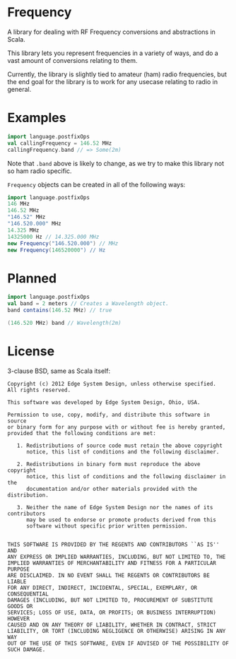 # Frequency

A library for dealing with RF Frequency conversions and abstractions in Scala.

This library lets you represent frequencies in a variety of ways, and do a
vast amount of conversions relating to them.

Currently, the library is slightly tied to amateur (ham) radio frequencies, but
the end goal for the library is to work for any usecase relating to radio in
general.

# Examples

```scala
import language.postfixOps
val callingFrequency = 146.52 MHz
callingFrequency.band // => Some(2m)
```

Note that `.band` above is likely to change, as we try to make this library not
so ham radio specific.

`Frequency` objects can be created in all of the following ways:

```scala
import language.postfixOps
146 MHz
146.52 MHz
"146.52" MHz
"146.520.000" MHz
14.325 MHz
14325000 Hz // 14.325.000 MHz
new Frequency("146.520.000") // MHz
new Frequency(146520000") // Hz
```

# Planned

```scala
import language.postfixOps
val band = 2 meters // Creates a Wavelength object.
band contains(146.52 MHz) // true

(146.520 MHz) band // Wavelength(2m)
```

# License

3-clause BSD, same as Scala itself:

```
Copyright (c) 2012 Edge System Design, unless otherwise specified.
All rights reserved.

This software was developed by Edge System Design, Ohio, USA.

Permission to use, copy, modify, and distribute this software in source
or binary form for any purpose with or without fee is hereby granted,
provided that the following conditions are met:

   1. Redistributions of source code must retain the above copyright
      notice, this list of conditions and the following disclaimer.

   2. Redistributions in binary form must reproduce the above copyright
      notice, this list of conditions and the following disclaimer in the
      documentation and/or other materials provided with the distribution.

   3. Neither the name of Edge System Design nor the names of its contributors
      may be used to endorse or promote products derived from this
      software without specific prior written permission.


THIS SOFTWARE IS PROVIDED BY THE REGENTS AND CONTRIBUTORS ``AS IS'' AND
ANY EXPRESS OR IMPLIED WARRANTIES, INCLUDING, BUT NOT LIMITED TO, THE
IMPLIED WARRANTIES OF MERCHANTABILITY AND FITNESS FOR A PARTICULAR PURPOSE
ARE DISCLAIMED. IN NO EVENT SHALL THE REGENTS OR CONTRIBUTORS BE LIABLE
FOR ANY DIRECT, INDIRECT, INCIDENTAL, SPECIAL, EXEMPLARY, OR CONSEQUENTIAL
DAMAGES (INCLUDING, BUT NOT LIMITED TO, PROCUREMENT OF SUBSTITUTE GOODS OR
SERVICES; LOSS OF USE, DATA, OR PROFITS; OR BUSINESS INTERRUPTION) HOWEVER
CAUSED AND ON ANY THEORY OF LIABILITY, WHETHER IN CONTRACT, STRICT
LIABILITY, OR TORT (INCLUDING NEGLIGENCE OR OTHERWISE) ARISING IN ANY WAY
OUT OF THE USE OF THIS SOFTWARE, EVEN IF ADVISED OF THE POSSIBILITY OF
SUCH DAMAGE.
```
